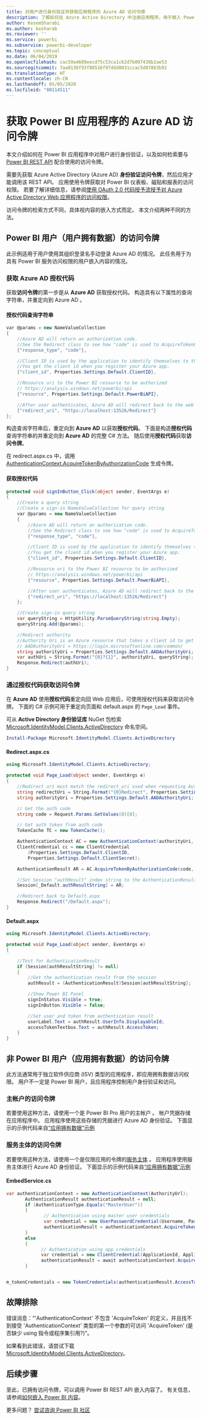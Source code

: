 ```yaml
---
title: 对用户进行身份验证并获取应用程序的 Azure AD 访问令牌
description: 了解如何在 Azure Active Directory 中注册应用程序，用于嵌入 Power BI 内容。
author: KesemSharabi
ms.author: kesharab
ms.reviewer: ''
ms.service: powerbi
ms.subservice: powerbi-developer
ms.topic: conceptual
ms.date: 06/04/2019
ms.openlocfilehash: cac59a4689eecd75c53ca1c62d7b097438b2ae53
ms.sourcegitcommit: 7aa0136f93f88516f97ddd8031ccac5d07863b92
ms.translationtype: HT
ms.contentlocale: zh-CN
ms.lasthandoff: 05/05/2020
ms.locfileid: "80114511"
---
```

# <a name="get-an-azure-ad-access-token-for-your-power-bi-application"></a>获取 Power BI 应用程序的 Azure AD 访问令牌

本文介绍如何在 Power BI 应用程序中对用户进行身份验证，以及如何检索要与 [Power BI REST API](https://docs.microsoft.com/rest/api/power-bi/) 配合使用的访问令牌。

需要先获取 Azure Active Directory (Azure AD) **身份验证访问令牌**，然后应用才能调用该 REST API。 应用使用令牌获取对 Power BI 仪表板、磁贴和报表的访问权限。 若要了解详细信息，请参阅[使用 OAuth 2.0 代码授予流授予对 Azure Active Directory Web 应用程序的访问权限](https://docs.microsoft.com/azure/active-directory/develop/v1-protocols-oauth-code)。

访问令牌的检索方式不同，具体视内容的嵌入方式而定。 本文介绍两种不同的方法。

## <a name="access-token-for-power-bi-users-user-owns-data"></a>Power BI 用户（用户拥有数据）的访问令牌

此示例适用于用户使用其组织登录名手动登录 Azure AD 的情况。 此任务用于为具有 Power BI 服务访问权限的用户嵌入内容的情况。

### <a name="get-an-azure-ad-authorization-code"></a>获取 Azure AD 授权代码

获取**访问令牌**的第一步是从 **Azure AD** 获取授权代码。 构造具有以下属性的查询字符串，并重定向到 Azure AD  。

#### <a name="authorization-code-query-string"></a>授权代码查询字符串

```csharp
var @params = new NameValueCollection
{
    //Azure AD will return an authorization code. 
    //See the Redirect class to see how "code" is used to AcquireTokenByAuthorizationCode
    {"response_type", "code"},

    //Client ID is used by the application to identify themselves to the users that they are requesting permissions from.
    //You get the client id when you register your Azure app.
    {"client_id", Properties.Settings.Default.ClientID},

    //Resource uri to the Power BI resource to be authorized
    // https://analysis.windows.net/powerbi/api
    {"resource", Properties.Settings.Default.PowerBiAPI},

    //After user authenticates, Azure AD will redirect back to the web app
    {"redirect_uri", "https://localhost:13526/Redirect"}
};
```

构造查询字符串后，重定向到 **Azure AD** 以获取**授权代码**。  下面是构造**授权代码**查询字符串的并重定向到 **Azure AD** 的完整 C# 方法。 随后使用**授权代码**获取**访问令牌**。

在 redirect.aspx.cs 中，调用 [AuthenticationContext.AcquireTokenByAuthorizationCode](https://docs.microsoft.com/dotnet/api/microsoft.identitymodel.clients.activedirectory.authenticationcontext.acquiretokenbyauthorizationcodeasync?view=azure-dotnet#Microsoft_IdentityModel_Clients_ActiveDirectory_AuthenticationContext_AcquireTokenByAuthorizationCodeAsync_System_String_System_Uri_Microsoft_IdentityModel_Clients_ActiveDirectory_ClientCredential_System_String_) 生成令牌。

#### <a name="get-authorization-code"></a>获取授权代码

```csharp
protected void signInButton_Click(object sender, EventArgs e)
{
    //Create a query string
    //Create a sign-in NameValueCollection for query string
    var @params = new NameValueCollection
    {
        //Azure AD will return an authorization code. 
        //See the Redirect class to see how "code" is used to AcquireTokenByAuthorizationCode
        {"response_type", "code"},

        //Client ID is used by the application to identify themselves to the users that they are requesting permissions from. 
        //You get the client id when you register your Azure app.
        {"client_id", Properties.Settings.Default.ClientID},

        //Resource uri to the Power BI resource to be authorized
        // https://analysis.windows.net/powerbi/api
        {"resource", Properties.Settings.Default.PowerBiAPI},

        //After user authenticates, Azure AD will redirect back to the web app
        {"redirect_uri", "https://localhost:13526/Redirect"}
    };

    //Create sign-in query string
    var queryString = HttpUtility.ParseQueryString(string.Empty);
    queryString.Add(@params);

    //Redirect authority
    //Authority Uri is an Azure resource that takes a client id to get an Access token
    // AADAuthorityUri = https://login.microsoftonline.com/common/
    string authorityUri = Properties.Settings.Default.AADAuthorityUri;
    var authUri = String.Format("{0}?{1}", authorityUri, queryString);
    Response.Redirect(authUri);
}
```

### <a name="get-an-access-token-from-authorization-code"></a>通过授权代码获取访问令牌

在 **Azure AD** 使用**授权代码**重定向回 Web 应用后，可使用授权代码来获取访问令牌。 下面的 C# 示例可用于重定向页面和 default.aspx 的 `Page_Load` 事件。

可从 **Active Directory 身份验证库** NuGet 包检索 [Microsoft.IdentityModel.Clients.ActiveDirectory](https://www.nuget.org/packages/Microsoft.IdentityModel.Clients.ActiveDirectory/) 命名空间。

```powershell
Install-Package Microsoft.IdentityModel.Clients.ActiveDirectory
```

#### <a name="redirectaspxcs"></a>Redirect.aspx.cs

```csharp
using Microsoft.IdentityModel.Clients.ActiveDirectory;

protected void Page_Load(object sender, EventArgs e)
{
    //Redirect uri must match the redirect_uri used when requesting Authorization code.
    string redirectUri = String.Format("{0}Redirect", Properties.Settings.Default.RedirectUrl);
    string authorityUri = Properties.Settings.Default.AADAuthorityUri;

    // Get the auth code
    string code = Request.Params.GetValues(0)[0];

    // Get auth token from auth code
    TokenCache TC = new TokenCache();

    AuthenticationContext AC = new AuthenticationContext(authorityUri, TC);
    ClientCredential cc = new ClientCredential
        (Properties.Settings.Default.ClientID,
        Properties.Settings.Default.ClientSecret);

    AuthenticationResult AR = AC.AcquireTokenByAuthorizationCode(code, new Uri(redirectUri), cc);

    //Set Session "authResult" index string to the AuthenticationResult
    Session[_Default.authResultString] = AR;

    //Redirect back to Default.aspx
    Response.Redirect("/Default.aspx");
}
```

#### <a name="defaultaspx"></a>Default.aspx

```csharp
using Microsoft.IdentityModel.Clients.ActiveDirectory;

protected void Page_Load(object sender, EventArgs e)
{

    //Test for AuthenticationResult
    if (Session[authResultString] != null)
    {
        //Get the authentication result from the session
        authResult = (AuthenticationResult)Session[authResultString];

        //Show Power BI Panel
        signInStatus.Visible = true;
        signInButton.Visible = false;

        //Set user and token from authentication result
        userLabel.Text = authResult.UserInfo.DisplayableId;
        accessTokenTextbox.Text = authResult.AccessToken;
    }
}
```

## <a name="access-token-for-non-power-bi-users-app-owns-data"></a>非 Power BI 用户（应用拥有数据）的访问令牌

此方法通常用于独立软件供应商 (ISV) 类型的应用程序，即应用拥有数据访问权限。 用户不一定是 Power BI 用户，且应用程序控制用户身份验证和访问。

### <a name="access-token-with-a-master-account"></a>主帐户的访问令牌

若要使用这种方法，请使用一个是 Power BI Pro 用户的主帐户  。 帐户凭据存储在应用程序中。 应用程序使用这些存储的凭据进行 Azure AD 身份验证。 下面显示的示例代码来自[“应用拥有数据”示例](https://github.com/guyinacube/PowerBI-Developer-Samples)

### <a name="access-token-with-service-principal"></a>服务主体的访问令牌

若要使用这种方法，请使用一个是仅限应用的令牌的[服务主体](embed-service-principal.md)  。 应用程序使用服务主体进行 Azure AD 身份验证。 下面显示的示例代码来自[“应用拥有数据”示例](https://github.com/guyinacube/PowerBI-Developer-Samples)

#### <a name="embedservicecs"></a>EmbedService.cs

```csharp
var authenticationContext = new AuthenticationContext(AuthorityUrl);
       AuthenticationResult authenticationResult = null;
       if (AuthenticationType.Equals("MasterUser"))
       {
              // Authentication using master user credentials
              var credential = new UserPasswordCredential(Username, Password);
              authenticationResult = authenticationContext.AcquireTokenAsync(ResourceUrl, ApplicationId, credential).Result;
       }
       else
       {
             // Authentication using app credentials
             var credential = new ClientCredential(ApplicationId, ApplicationSecret);
             authenticationResult = await authenticationContext.AcquireTokenAsync(ResourceUrl, credential);
       }


m_tokenCredentials = new TokenCredentials(authenticationResult.AccessToken, "Bearer");
```

## <a name="troubleshoot"></a>故障排除

错误消息：“'AuthenticationContext' 不包含 'AcquireToken' 的定义，并且找不到接受 'AuthenticationContext' 类型的第一个参数的可访问 'AcquireToken' (是否缺少 using 指令或程序集引用?)”。

   如果看到此错误，请尝试下载 [Microsoft.IdentityModel.Clients.ActiveDirectory](https://www.nuget.org/packages/Microsoft.IdentityModel.Clients.ActiveDirectory/2.22.302111727)。

## <a name="next-steps"></a>后续步骤

至此，已拥有访问令牌，可以调用 Power BI REST API 嵌入内容了。 有关信息，请参阅[如何嵌入 Power BI 内容](embed-sample-for-customers.md#embed-content-within-your-application)。

更多问题？ [尝试咨询 Power BI 社区](https://community.powerbi.com/)
